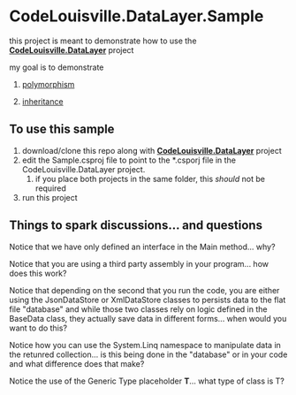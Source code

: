 # CodeLouisville.DataLayer.Sample

this project is meant to demonstrate how to use the **[CodeLouisville.DataLayer](https://github.com/kcwms/Codelouisville.DataLayer)** project

my goal is to demonstrate 

1. [polymorphism](https://docs.microsoft.com/en-us/dotnet/csharp/programming-guide/classes-and-structs/polymorphism)

1. [inheritance](https://docs.microsoft.com/en-us/dotnet/csharp/programming-guide/classes-and-structs/inheritance)


## To use this sample
1. download/clone this repo along with **[CodeLouisville.DataLayer](https://github.com/kcwms/Codelouisville.DataLayer)** project
1. edit the Sample.csproj file to point to the *.csporj file in the CodeLouisville.DataLayer project.
    1. if you place both projects in the same folder, this _should_ not be required
1. run this project


## Things to spark discussions... and questions

Notice that we have only defined an interface in the Main method... why?

Notice that you are using a third party assembly in your program... how does this work?

Notice that depending on the second that you run the code, you are either using the JsonDataStore or XmlDataStore classes to persists data to the flat file "database" and while those two classes rely on logic defined in the BaseData class, they actually save data in different forms... when would you want to do this?

Notice how you can use the System.Linq namespace to manipulate data in the retunred collection... is this being done in the "database" or in your code and what difference does that make?

Notice the use of the Generic Type placeholder **T**... what type of class is T?
